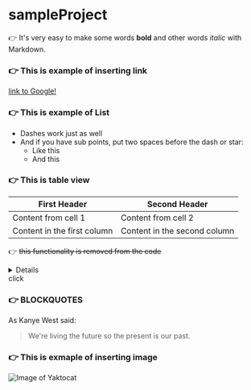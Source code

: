 # sampleProject

 :point_right: It's very easy to make some words **bold** and other words *italic* with Markdown.

### :point_right: This is example of inserting link
[link to Google!](http://google.com)

### :point_right: This is example of List
- Dashes work just as well
- And if you have sub points, put two spaces before the dash or star:
  - Like this
  - And this

### :point_right: This is table view

First Header | Second Header
------------ | -------------
Content from cell 1 | Content from cell 2
Content in the first column | Content in the second column

 :point_right: ~~this functionality is removed from the code~~
 
 <details>
### :point_right: Example of code snipet 
 ```javascript
function fancyAlert(arg) {
  if(arg) {
    $.facebox({div:'#foo'})
  }
}
```</details>
<summary>click</summary>

### :point_right: BLOCKQUOTES
As Kanye West said:

> We're living the future so
> the present is our past.

### :point_right: This is exmaple of inserting image
![Image of Yaktocat](https://octodex.github.com/images/yaktocat.png)
